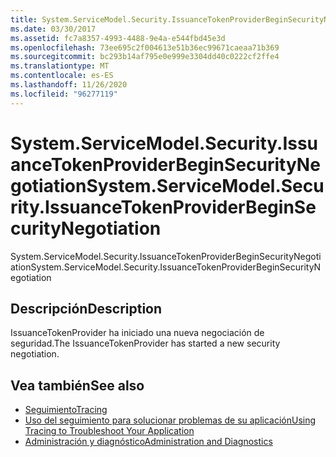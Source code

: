 ```yaml
---
title: System.ServiceModel.Security.IssuanceTokenProviderBeginSecurityNegotiation
ms.date: 03/30/2017
ms.assetid: fc7a8357-4993-4488-9e4a-e544fbd45e3d
ms.openlocfilehash: 73ee695c2f004613e51b36ec99671caeaa71b369
ms.sourcegitcommit: bc293b14af795e0e999e3304dd40c0222cf2ffe4
ms.translationtype: MT
ms.contentlocale: es-ES
ms.lasthandoff: 11/26/2020
ms.locfileid: "96277119"
---
```

# <a name="systemservicemodelsecurityissuancetokenproviderbeginsecuritynegotiation"></a><span data-ttu-id="4f00e-102">System.ServiceModel.Security.IssuanceTokenProviderBeginSecurityNegotiation</span><span class="sxs-lookup"><span data-stu-id="4f00e-102">System.ServiceModel.Security.IssuanceTokenProviderBeginSecurityNegotiation</span></span>

<span data-ttu-id="4f00e-103">System.ServiceModel.Security.IssuanceTokenProviderBeginSecurityNegotiation</span><span class="sxs-lookup"><span data-stu-id="4f00e-103">System.ServiceModel.Security.IssuanceTokenProviderBeginSecurityNegotiation</span></span>  
  
## <a name="description"></a><span data-ttu-id="4f00e-104">Descripción</span><span class="sxs-lookup"><span data-stu-id="4f00e-104">Description</span></span>  

 <span data-ttu-id="4f00e-105">IssuanceTokenProvider ha iniciado una nueva negociación de seguridad.</span><span class="sxs-lookup"><span data-stu-id="4f00e-105">The IssuanceTokenProvider has started a new security negotiation.</span></span>  
  
## <a name="see-also"></a><span data-ttu-id="4f00e-106">Vea también</span><span class="sxs-lookup"><span data-stu-id="4f00e-106">See also</span></span>

- [<span data-ttu-id="4f00e-107">Seguimiento</span><span class="sxs-lookup"><span data-stu-id="4f00e-107">Tracing</span></span>](index.md)
- [<span data-ttu-id="4f00e-108">Uso del seguimiento para solucionar problemas de su aplicación</span><span class="sxs-lookup"><span data-stu-id="4f00e-108">Using Tracing to Troubleshoot Your Application</span></span>](using-tracing-to-troubleshoot-your-application.md)
- [<span data-ttu-id="4f00e-109">Administración y diagnóstico</span><span class="sxs-lookup"><span data-stu-id="4f00e-109">Administration and Diagnostics</span></span>](../index.md)
